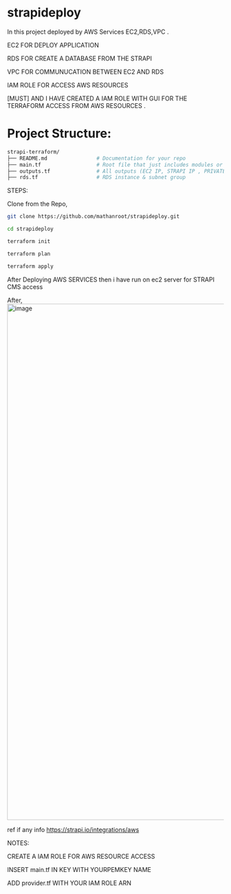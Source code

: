 # strapideploy

In this project deployed by AWS Services EC2,RDS,VPC .

EC2 FOR DEPLOY APPLICATION

RDS FOR CREATE A DATABASE FROM THE STRAPI

VPC FOR COMMUNUCATION BETWEEN EC2 AND RDS

IAM ROLE FOR ACCESS AWS RESOURCES


[MUST] AND I HAVE CREATED A IAM ROLE WITH GUI FOR THE TERRAFORM ACCESS FROM AWS RESOURCES .

# Project Structure:

```bash
strapi-terraform/
├── README.md                # Documentation for your repo
├── main.tf                  # Root file that just includes modules or loads other .tf files included vpc,igw,subnets,routetable,security groupand ec2 and db configuration and installing strapi
├── outputs.tf               # All outputs (EC2 IP, STRAPI IP , PRIVATE IP.)
├── rds.tf                   # RDS instance & subnet group
```



  






STEPS:

Clone from the Repo,
```bash
git clone https://github.com/mathanroot/strapideploy.git

cd strapideploy
```

```bash
terraform init

terraform plan

terraform apply
```


After Deploying AWS SERVICES then i have run on ec2 server for STRAPI CMS access

After,
<img width="1920" height="1200" alt="image" src="https://github.com/user-attachments/assets/25d237c2-4e39-4eed-af6c-30c968b761b9" />


ref if any info https://strapi.io/integrations/aws


NOTES:

CREATE A IAM ROLE FOR AWS RESOURCE ACCESS

INSERT main.tf IN KEY WITH YOURPEMKEY NAME

ADD provider.tf WITH YOUR IAM ROLE ARN 
